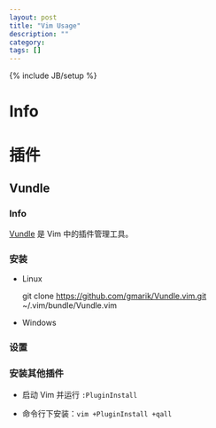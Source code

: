 ```yaml
---
layout: post
title: "Vim Usage"
description: ""
category: 
tags: []
---
```

{% include JB/setup %}


# Info

# 插件

## Vundle

### Info

[Vundle](https://github.com/gmarik/Vundle.vim) 是 Vim 中的插件管理工具。

### 安装

* Linux

	git clone https://github.com/gmarik/Vundle.vim.git ~/.vim/bundle/Vundle.vim

* Windows


### 设置

### 安装其他插件

* 启动 Vim 并运行 `:PluginInstall`

* 命令行下安装：`vim +PluginInstall +qall`
